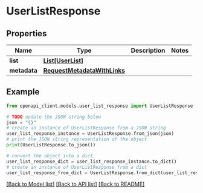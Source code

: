 # UserListResponse


## Properties

Name | Type | Description | Notes
------------ | ------------- | ------------- | -------------
**list** | [**List[UserList]**](UserList.md) |  | 
**metadata** | [**RequestMetadataWithLinks**](RequestMetadataWithLinks.md) |  | 

## Example

```python
from openapi_client.models.user_list_response import UserListResponse

# TODO update the JSON string below
json = "{}"
# create an instance of UserListResponse from a JSON string
user_list_response_instance = UserListResponse.from_json(json)
# print the JSON string representation of the object
print(UserListResponse.to_json())

# convert the object into a dict
user_list_response_dict = user_list_response_instance.to_dict()
# create an instance of UserListResponse from a dict
user_list_response_from_dict = UserListResponse.from_dict(user_list_response_dict)
```
[[Back to Model list]](../README.md#documentation-for-models) [[Back to API list]](../README.md#documentation-for-api-endpoints) [[Back to README]](../README.md)


